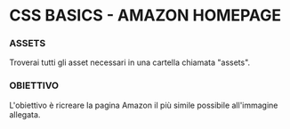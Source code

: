 # CSS BASICS - AMAZON HOMEPAGE

### ASSETS

Troverai tutti gli asset necessari in una cartella chiamata "assets".

### OBIETTIVO

L'obiettivo è ricreare la pagina Amazon il più simile possibile all'immagine allegata.
